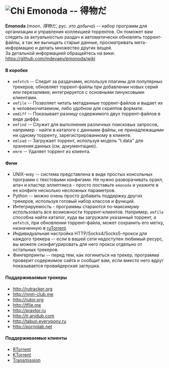 ![Chi](https://raw.githubusercontent.com/wiki/mdevaev/emonoda/chi.png) Emonoda -- 得物だ
=======

**Emonoda** (moon. _得物だ_, рус. _это добыча_) -- набор программ для организации и управления коллекцией торрентов. Он поможет вам следить за актуальностью раздач и автоматически обновлять торрент-файлы, а так же вычищать старые данные, просматривать мета-информацию и делать множество других вещей.  
За детальной информацией обращайтесь на вики: https://github.com/mdevaev/emonoda/wiki  

#### В коробке
* `emfetch` -- Следит за раздачами, используя плагины для популярных трекеров; обновляет торрент-файлы при добавлении новых серий или перезаливке; интегрируется с основными линуксовыми клиентами.
* `emfile` -- Позволяет читать метаданные торрент-файлов и выдает их в человекочитаемом, либо удобном для скриптов формате.
* `emdiff` -- Показывает разницу содержимого двух торрент-файлов в виде диффа.
* `emfind` -- Служит для выполнения различных поисковых запросов, например - найти в каталоге с данными файлы, не принадлежащими ни одному торренту, зарегистрированному в клиенте.
* `emload` -- Загружает торрент, используя модель "t.data" для хранения данных (см. документацию).
* `emrm` -- Удаляет торрент из клиента.

#### Фичи
* UNIX-way -- система представлена в виде простых консольных программ с текстовыми конфигами. Не нужно разворачивать оракл, апач и кластер эллиптикса - просто поставьте `emonoda` и укажите в ее конфиге несколько несложных параметров.
* Python -- можно очень просто добавить поддержку других трекеров, используя готовый набор классов и функций.
* Интегрируемость - программы стараются по-максимуму использовать все возможности торрент-клиентов. Например, `emfile` способна найти каталог, куда вы загружали указанный торрент, а `emfetch`, при обновлении торрент-файла, может сохранить его метку, назначенную в [ruTorrent](https://github.com/Novik/ruTorrent).
* Индивидуальная настройка HTTP/Socks4/Socks5-прокси для каждого трекера -- если в вашей сети недоступен любимый ресурс, вы можете сконфигурировать для него прокси отдельно от остальных трекеров.
* Фингерпринты -- перед тем, как логиниться на трекер, программа проверит содержимое сайта и сообщит вам, если вместо него вдруг показывается провайдерская заглушка.

#### Поддерживаемые трекеры
* http://rutracker.org
* http://nnm-club.me
* http://rutor.org
* http://tfile.me
* http://pravtor.ru
* http://tr.anidub.com
* http://tabun.everypony.ru
* http://pornolab.net

#### Поддерживаемые клиенты
* [RTorrent](http://rakshasa.github.io/rtorrent/)
* [KTorrent](http://ktorrent.pwsp.net/)
* [Transmission](http://www.transmissionbt.com/)

